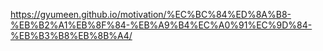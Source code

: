 https://gyumeen.github.io/motivation/%EC%BC%84%ED%8A%B8-%EB%B2%A1%EB%8F%84-%EB%A9%B4%EC%A0%91%EC%9D%84-%EB%B3%B8%EB%8B%A4/
